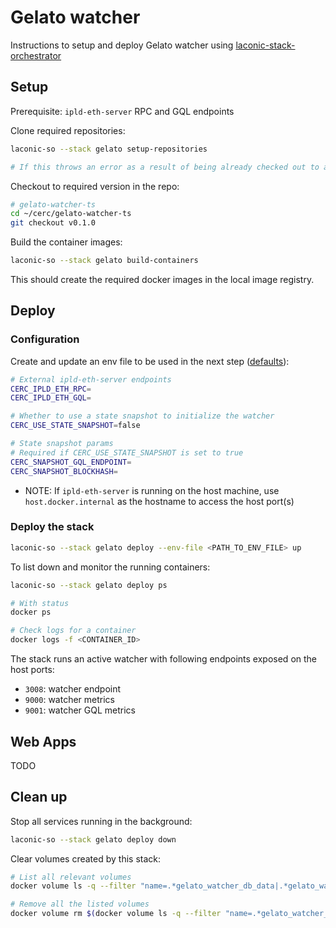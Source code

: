 # Gelato watcher

Instructions to setup and deploy Gelato watcher using [laconic-stack-orchestrator](/README.md#install)

## Setup

Prerequisite: `ipld-eth-server` RPC and GQL endpoints

Clone required repositories:

```bash
laconic-so --stack gelato setup-repositories

# If this throws an error as a result of being already checked out to a branch/tag in a repo, remove the repositories mentioned below and re-run the command
```

Checkout to required version in the repo:

```bash
# gelato-watcher-ts
cd ~/cerc/gelato-watcher-ts
git checkout v0.1.0
```

Build the container images:

```bash
laconic-so --stack gelato build-containers
```

This should create the required docker images in the local image registry.

## Deploy

### Configuration

Create and update an env file to be used in the next step ([defaults](../../config/watcher-gelato/watcher-params.env)):

  ```bash
  # External ipld-eth-server endpoints
  CERC_IPLD_ETH_RPC=
  CERC_IPLD_ETH_GQL=

  # Whether to use a state snapshot to initialize the watcher
  CERC_USE_STATE_SNAPSHOT=false

  # State snapshot params
  # Required if CERC_USE_STATE_SNAPSHOT is set to true
  CERC_SNAPSHOT_GQL_ENDPOINT=
  CERC_SNAPSHOT_BLOCKHASH=
  ```

* NOTE: If `ipld-eth-server` is running on the host machine, use `host.docker.internal` as the hostname to access the host port(s)

### Deploy the stack

```bash
laconic-so --stack gelato deploy --env-file <PATH_TO_ENV_FILE> up
```

To list down and monitor the running containers:

```bash
laconic-so --stack gelato deploy ps

# With status
docker ps

# Check logs for a container
docker logs -f <CONTAINER_ID>
```

The stack runs an active watcher with following endpoints exposed on the host ports:
* `3008`: watcher endpoint
* `9000`: watcher metrics
* `9001`: watcher GQL metrics

## Web Apps

TODO

## Clean up

Stop all services running in the background:

```bash
laconic-so --stack gelato deploy down
```

Clear volumes created by this stack:

```bash
# List all relevant volumes
docker volume ls -q --filter "name=.*gelato_watcher_db_data|.*gelato_watcher_state_gql"

# Remove all the listed volumes
docker volume rm $(docker volume ls -q --filter "name=.*gelato_watcher_db_data|.*gelato_watcher_state_gql")
```

